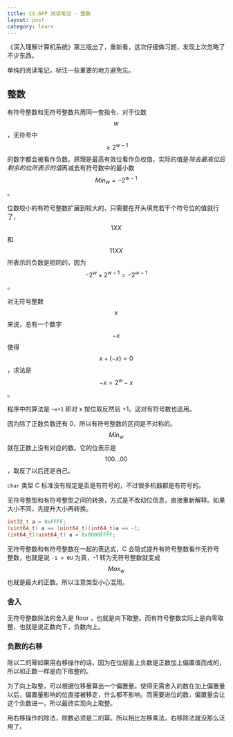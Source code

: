 ```yaml
---
title: CS:APP 阅读笔记 · 整数
layout: post
category: learn
---
```


《深入理解计算机系统》第三版出了，重新看，这次仔细做习题，发现上次忽略了不少东西。

单纯的阅读笔记，标注一些重要的地方避免忘。

## 整数

有符号整数和无符号整数共用同一套指令，对于位数 $$w$$，无符号中 $$ \geq 2^{w-1} $$  的数字都会被看作负数。原理是最高有效位看作负权值，实际的值是*除去最高位后剩余的位所表示的值*再减去有符号数中的最小数 $$Min_w = -2^{w-1}$$。

位数较小的有符号整数扩展到较大的，只需要在开头填充若干个符号位的值就行了，$$1XX$$ 和 $$11XX$$ 所表示的负数是相同的，因为 $$-2^w + 2^{w-1}=-2^{w-1}$$。

对无符号整数 $$x$$ 来说，总有一个数字 $$-x$$ 使得 $$x+(-x)=0$$，求法是 $$ -x = 2^{w} - x $$ 。

程序中的算法是 `~x+1` 即对 x 按位取反然后 +1。这对有符号数也适用。 

因为除了正数负数还有 0，所以有符号整数的区间是不对称的。$$Min_w$$ 就在正数上没有对应的数。它的位表示是 $$100\dots00$$ ，取反了以后还是自己。

 `char` 类型 C 标准没有规定是否是有符号的，不过很多机器都是有符号的。

无符号整型和有符号整型之间的转换，方式是不改动位信息，直接重新解释。如果大小不同，先提升大小再转换。

~~~c
int32_t a = 0xFFFF;
(uint64_t) a == (uint64_t)(int64_t)a == -1;
(int64_t)(uint64_t) a = 0x0000FFFF;
~~~

无符号整数和有符号整数在一起的表达式，C 会隐式提升有符号整数看作无符号整数，也就是说 `-1 > 0U` 为真，-1 转为无符号整数就变成 $$Max_w$$ 也就是最大的正数。所以注意类型小心混用。

### 舍入

无符号整数除法的舍入是 floor ，也就是向下取整。而有符号整数实际上是向零取整，也就是说正数向下，负数向上。

### 负数的右移

除以二的幂如果用右移操作的话，因为在位层面上负数是正数加上偏置值而成的，所以和正数一样是向下取整的。

为了向上取整，可以根据位移量算出一个偏置量。使得无需舍入的数在加上偏置量以后，偏置量影响的位直接被移走，什么都不影响。而需要进位的数，偏置量会让这个负数进一，所以最终实现向上取整。

用右移操作的除法，除数必须是二的幂。所以相比左移乘法，右移除法就没那么泛用了。
